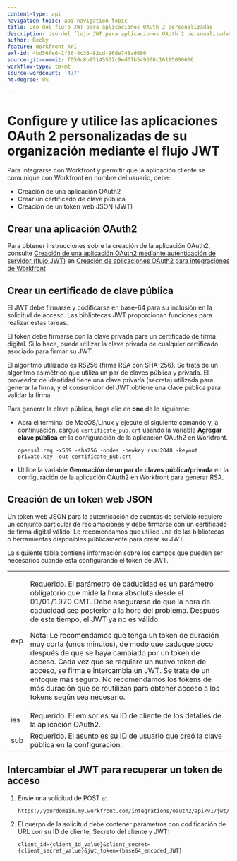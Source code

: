 ```yaml
---
content-type: api
navigation-topic: api-navigation-topic
title: Uso del flujo JWT para aplicaciones OAuth 2 personalizadas
description: Uso del flujo JWT para aplicaciones OAuth 2 personalizadas
author: Becky
feature: Workfront API
exl-id: 4bd56fe6-1f36-4c36-82cd-96de748ad680
source-git-commit: f050c8b95145552c9ed67b549608c16115000606
workflow-type: tm+mt
source-wordcount: '477'
ht-degree: 0%

---
```


# Configure y utilice las aplicaciones OAuth 2 personalizadas de su organización mediante el flujo JWT

Para integrarse con Workfront y permitir que la aplicación cliente se comunique con Workfront en nombre del usuario, debe:

* Creación de una aplicación OAuth2
* Crear un certificado de clave pública
* Creación de un token web JSON (JWT)

## Crear una aplicación OAuth2

Para obtener instrucciones sobre la creación de la aplicación OAuth2, consulte [Creación de una aplicación OAuth2 mediante autenticación de servidor (flujo JWT)](../../administration-and-setup/configure-integrations/create-oauth-application.md#create2) en [Creación de aplicaciones OAuth2 para integraciones de Workfront](../../administration-and-setup/configure-integrations/create-oauth-application.md)

## Crear un certificado de clave pública

El JWT debe firmarse y codificarse en base-64 para su inclusión en la solicitud de acceso. Las bibliotecas JWT proporcionan funciones para realizar estas tareas.

El token debe firmarse con la clave privada para un certificado de firma digital. Si lo hace, puede utilizar la clave privada de cualquier certificado asociado para firmar su JWT.

El algoritmo utilizado es RS256 (firma RSA con SHA-256). Se trata de un algoritmo asimétrico que utiliza un par de claves pública y privada. El proveedor de identidad tiene una clave privada (secreta) utilizada para generar la firma, y el consumidor del JWT obtiene una clave pública para validar la firma.

Para generar la clave pública, haga clic en **one** de lo siguiente:

* Abra el terminal de MacOS/Linux y ejecute el siguiente comando y, a continuación, cargue `certificate_pub.crt` usando la variable **Agregar clave pública** en la configuración de la aplicación OAuth2 en Workfront.

   <!-- [Copy](javascript:void(0);) -->
   <pre><code>openssl req -x509 -sha256 -nodes -newkey rsa:2048 -keyout private.key -out certificate_pub.crt</code></pre>

* Utilice la variable **Generación de un par de claves pública/privada** en la configuración de la aplicación OAuth2 en Workfront para generar RSA.

## Creación de un token web JSON

Un token web JSON para la autenticación de cuentas de servicio requiere un conjunto particular de reclamaciones y debe firmarse con un certificado de firma digital válido. Le recomendamos que utilice una de las bibliotecas o herramientas disponibles públicamente para crear su JWT.

La siguiente tabla contiene información sobre los campos que pueden ser necesarios cuando está configurando el token de JWT.

<table style="table-layout:auto"> 
 <col> 
 <col> 
 <tbody> 
  <tr> 
   <td role="rowheader">exp</td> 
   <td> <p>Requerido. El parámetro de caducidad es un parámetro obligatorio que mide la hora absoluta desde el 01/01/1970 GMT. Debe asegurarse de que la hora de caducidad sea posterior a la hora del problema. Después de este tiempo, el JWT ya no es válido. </p> <p>Nota: Le recomendamos que tenga un token de duración muy corta (unos minutos), de modo que caduque poco después de que se haya cambiado por un token de acceso. Cada vez que se requiere un nuevo token de acceso, se firma e intercambia un JWT. Se trata de un enfoque más seguro. No recomendamos los tokens de más duración que se reutilizan para obtener acceso a los tokens según sea necesario.</p> </td> 
  </tr> 
  <tr> 
   <td role="rowheader">iss</td> 
   <td>Requerido. El emisor es su ID de cliente de los detalles de la aplicación OAuth2.</td> 
  </tr> 
  <tr> 
   <td role="rowheader">sub</td> 
   <td>Requerido. El asunto es su ID de usuario que creó la clave pública en la configuración.</td> 
  </tr> 
 </tbody> 
</table>

## Intercambiar el JWT para recuperar un token de acceso

1. Envíe una solicitud de POST a:

   <!-- [Copy](javascript:void(0);) -->
   <pre><code>https://yourdomain.my.workfront.com/integrations/oauth2/api/v1/jwt/exchange</code></pre>

1. El cuerpo de la solicitud debe contener parámetros con codificación de URL con su ID de cliente, Secreto del cliente y JWT:

   <!-- [Copy](javascript:void(0);) -->
   <pre><code>client_id={client_id_value}&client_secret={client_secret_value}&jwt_token={base64_encoded_JWT}</code></pre>

 
